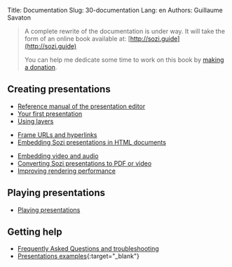 Title: Documentation
Slug: 30-documentation
Lang: en
Authors: Guillaume Savaton

> A complete rewrite of the documentation is under way.
> It will take the form of an online book available at: [http://sozi.guide](http://sozi.guide)
>
> You can help me dedicate some time to work on this book by [making a donation](|filename|donate.md).

## Creating presentations

* [Reference manual of the presentation editor](|filename|ui.md)
* [Your first presentation](|filename|tutorial-first.md)
* [Using layers](|filename|tutorial-layers.md)
<!--* [Transition effects](|filename|tutorial-transitions.md)-->
* [Frame URLs and hyperlinks](|filename|tutorial-links.md)
* [Embedding Sozi presentations in HTML documents](|filename|tutorial-embedding.md)
<!--* [Showing and hiding objects](|filename|tutorial-showing-hiding.md)-->
* [Embedding video and audio](|filename|tutorial-media.md)
* [Converting Sozi presentations to PDF or video](|filename|tutorial-converting.md)
* [Improving rendering performance](|filename|tutorial-performance.md)

## Playing presentations

* [Playing presentations](|filename|play.md)

## Getting help

* [Frequently Asked Questions and troubleshooting](|filename|faq.md)
* [Presentations examples](https://sozi-projects.github.io/Sozi-demos){:target="_blank"}
